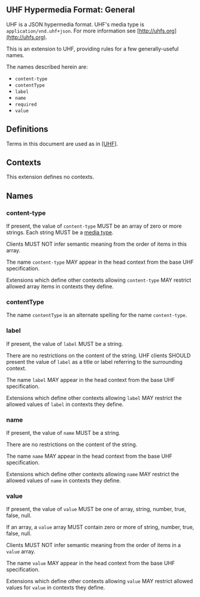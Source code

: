 ## UHF Hypermedia Format: General

UHF is a JSON hypermedia format.  UHF's media type is `application/vnd.uhf+json`.  For more information see [http://uhfs.org](http://uhfs.org).

This is an extension to UHF, providing rules for a few generally-useful names.

The names described herein are:

- `content-type`
- `contentType`
- `label`
- `name`
- `required`
- `value`

## Definitions

Terms in this document are used as in [[UHF]](http://uhfs.org/uhf).

## Contexts

This extension defines no contexts.

## Names

### content-type

If present, the value of `content-type` MUST be an array of zero or more strings. Each string MUST be a [media type](https://tools.ietf.org/html/rfc2046).

Clients MUST NOT infer semantic meaning from the order of items in this array.

The name `content-type` MAY appear in the head context from the base UHF specification.

Extensions which define other contexts allowing `content-type` MAY restrict allowed array items in contexts they define.

### contentType

The name `contentType` is an alternate spelling for the name `content-type`.

### label

If present, the value of `label` MUST be a string.

There are no restrictions on the content of the string.   UHF clients SHOULD present the value of `label` as a title or label referring to the surrounding context.

The name `label` MAY appear in the head context from the base UHF specification.

Extensions which define other contexts allowing `label` MAY restrict the allowed values of `label` in contexts they define.

### name

If present, the value of `name` MUST be a string.

There are no restrictions on the content of the string.

The name `name` MAY appear in the head context from the base UHF specification.

Extensions which define other contexts allowing `name` MAY restrict the allowed values of `name` in contexts they define.

### value

If present, the value of `value` MUST be one of array, string, number, true, false, null.

If an array, a `value` array MUST contain zero or more of string, number, true, false, null.

Clients MUST NOT infer semantic meaning from the order of items in a `value` array.

The name `value` MAY appear in the head context from the base UHF specification.

Extensions which define other contexts allowing `value` MAY restrict allowed values for `value` in contexts they define.
